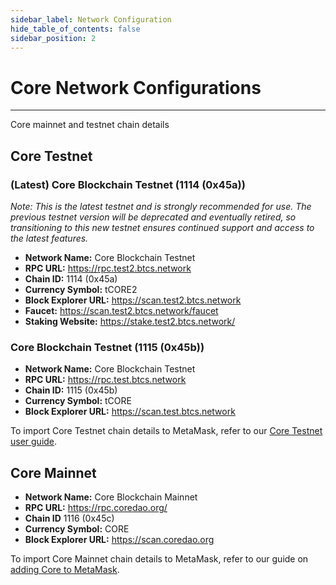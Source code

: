 ```yaml
---
sidebar_label: Network Configuration
hide_table_of_contents: false
sidebar_position: 2
---
```


# Core Network Configurations
---

Core mainnet and testnet chain details

## Core Testnet

### (Latest) Core Blockchain Testnet (1114 (0x45a))
_Note: This is the latest testnet and is strongly recommended for use. The previous testnet version will be deprecated and eventually retired, so transitioning to this new testnet ensures continued support and access to the latest features._

* **Network Name:** Core Blockchain Testnet
* **RPC URL:** https://rpc.test2.btcs.network
* **Chain ID:** 1114 (0x45a)
* **Currency Symbol:** tCORE2
* **Block Explorer URL:** https://scan.test2.btcs.network
* **Faucet:** https://scan.test2.btcs.network/faucet
* **Staking Website:** https://stake.test2.btcs.network/

### Core Blockchain Testnet (1115 (0x45b))

* **Network Name:** Core Blockchain Testnet
* **RPC URL:** https://rpc.test.btcs.network
* **Chain ID:** 1115 (0x45b)
* **Currency Symbol:** tCORE
* **Block Explorer URL:** https://scan.test.btcs.network

To import Core Testnet chain details to MetaMask, refer to our [Core Testnet user guide](./core-testnet-wallet-config.md).

## Core Mainnet
* **Network Name:** Core Blockchain Mainnet
* **RPC URL:** https://rpc.coredao.org/
* **Chain ID** 1116 (0x45c)
* **Currency Symbol:** CORE
* **Block Explorer URL:** https://scan.coredao.org

To import Core Mainnet chain details to MetaMask, refer to our guide on [adding Core to MetaMask](https://medium.com/@core_dao/add-core-to-metamask-7b1dd90041ce).

